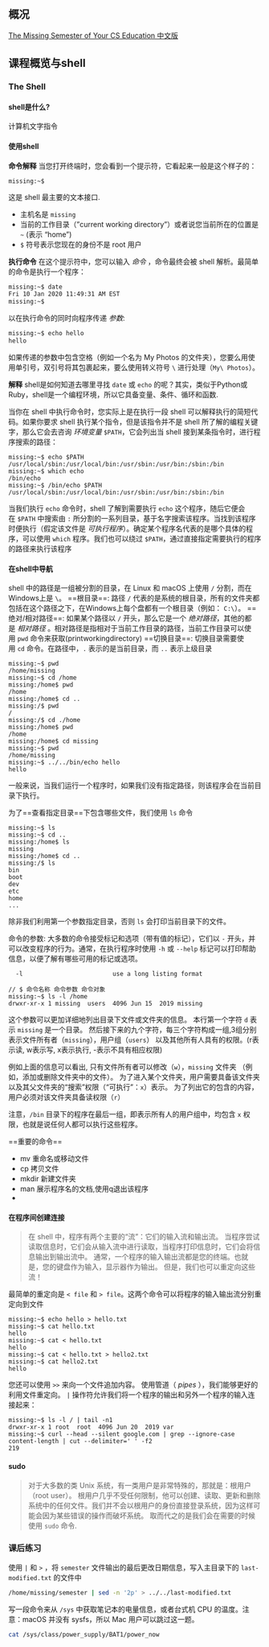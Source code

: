 ## 概况

[The Missing Semester of Your CS Education 中文版](https://missing-semester-cn.github.io/)


## 课程概览与shell

### The Shell

#### shell是什么?
计算机文字指令

#### 使用shell

**命令解释**
当您打开终端时，您会看到一个提示符，它看起来一般是这个样子的：

```
missing:~$ 
```

这是 shell 最主要的文本接口.

* 主机名是 `missing` 
* 当前的工作目录（”current working directory”）或者说您当前所在的位置是 `~` (表示 “home”)
* `$` 符号表示您现在的身份不是 root 用户

**执行命令**
在这个提示符中，您可以输入 _命令_ ，命令最终会被 shell 解析。最简单的命令是执行一个程序：
```sh
missing:~$ date
Fri 10 Jan 2020 11:49:31 AM EST
missing:~$ 
```


以在执行命令的同时向程序传递 _参数_:
```sh
missing:~$ echo hello
hello
```

如果传递的参数中包含空格（例如一个名为 My Photos 的文件夹），您要么用使用单引号，双引号将其包裹起来，要么使用转义符号 `\` 进行处理（`My\ Photos`）。

**解释**
shell是如何知道去哪里寻找 `date` 或 `echo` 的呢？其实，类似于Python或Ruby，shell是一个编程环境，所以它具备变量、条件、循环和函数.

当你在 shell 中执行命令时，您实际上是在执行一段 shell 可以解释执行的简短代码。如果你要求 shell 执行某个指令，但是该指令并不是 shell 所了解的编程关键字，那么它会去咨询 _环境变量_ `$PATH`，它会列出当 shell 接到某条指令时，进行程序搜索的路径：
```
missing:~$ echo $PATH
/usr/local/sbin:/usr/local/bin:/usr/sbin:/usr/bin:/sbin:/bin
missing:~$ which echo
/bin/echo
missing:~$ /bin/echo $PATH
/usr/local/sbin:/usr/local/bin:/usr/sbin:/usr/bin:/sbin:/bin
```
当我们执行 `echo` 命令时，shell 了解到需要执行 `echo` 这个程序，随后它便会在 `$PATH` 中搜索由 `:` 所分割的一系列目录，基于名字搜索该程序。当找到该程序时便执行（假定该文件是 _可执行程序_）。确定某个程序名代表的是哪个具体的程序，可以使用 `which` 程序。我们也可以绕过 `$PATH`，通过直接指定需要执行的程序的路径来执行该程序


#### 在shell中导航
shell 中的路径是一组被分割的目录，在 Linux 和 macOS 上使用 `/` 分割，而在Windows上是 `\`。
==根目录==: 路径 `/` 代表的是系统的根目录，所有的文件夹都包括在这个路径之下，在Windows上每个盘都有一个根目录（例如： `C:\`）。 
==绝对/相对路径==: 如果某个路径以 `/` 开头，那么它是一个 _绝对路径_，其他的都是 _相对路径_ 。相对路径是指相对于当前工作目录的路径，当前工作目录可以使用 `pwd` 命令来获取(printworkingdirectory)
==切换目录==: 切换目录需要使用 `cd` 命令。在路径中，`.` 表示的是当前目录，而 `..` 表示上级目录

```
missing:~$ pwd
/home/missing
missing:~$ cd /home
missing:/home$ pwd
/home
missing:/home$ cd ..
missing:/$ pwd
/
missing:/$ cd ./home
missing:/home$ pwd
/home
missing:/home$ cd missing
missing:~$ pwd
/home/missing
missing:~$ ../../bin/echo hello
hello
```

一般来说，当我们运行一个程序时，如果我们没有指定路径，则该程序会在当前目录下执行。

为了==查看指定目录==下包含哪些文件，我们使用 `ls` 命令
```
missing:~$ ls
missing:~$ cd ..
missing:/home$ ls
missing
missing:/home$ cd ..
missing:/$ ls
bin
boot
dev
etc
home
...
```
除非我们利用第一个参数指定目录，否则 `ls` 会打印当前目录下的文件。

命令的参数:
大多数的命令接受标记和选项（带有值的标记），它们以 `-` 开头，并可以改变程序的行为。通常，在执行程序时使用 `-h` 或 `--help` 标记可以打印帮助信息，以便了解有哪些可用的标记或选项。
```
  -l                         use a long listing format
```

```
// $ 命令名称 命令参数 命令对象
missing:~$ ls -l /home
drwxr-xr-x 1 missing  users  4096 Jun 15  2019 missing
```

这个参数可以更加详细地列出目录下文件或文件夹的信息。
本行第一个字符 `d` 表示 `missing` 是一个目录。
然后接下来的九个字符，每三个字符构成一组,3组分别表示文件所有者（`missing`），用户组（`users`） 以及其他所有人具有的权限。(r表示读, w表示写, x表示执行, -表示不具有相应权限)

例如上面的信息可以看出, 只有文件所有者可以修改（`w`），`missing` 文件夹 （例如，添加或删除文件夹中的文件）。
为了进入某个文件夹，用户需要具备该文件夹以及其父文件夹的“搜索”权限（“可执行”：`x`）表示。
为了列出它的包含的内容，用户必须对该文件夹具备读权限（`r`）

注意，`/bin` 目录下的程序在最后一组，即表示所有人的用户组中，均包含 `x` 权限，也就是说任何人都可以执行这些程序。

==重要的命令==
* mv 重命名或移动文件
* cp 拷贝文件
* mkdir 新建文件夹
* man 展示程序名的文档,使用q退出该程序
* 



#### 在程序间创建连接
> 在 shell 中，程序有两个主要的“流”：它们的输入流和输出流。 当程序尝试读取信息时，它们会从输入流中进行读取，当程序打印信息时，它们会将信息输出到输出流中。 通常，一个程序的输入输出流都是您的终端。也就是，您的键盘作为输入，显示器作为输出。 但是，我们也可以重定向这些流！

最简单的重定向是 `< file` 和 `> file`。这两个命令可以将程序的输入输出流分别重定向到文件
```
missing:~$ echo hello > hello.txt
missing:~$ cat hello.txt
hello
missing:~$ cat < hello.txt
hello
missing:~$ cat < hello.txt > hello2.txt
missing:~$ cat hello2.txt
hello
```

您还可以使用 `>>` 来向一个文件追加内容。
使用管道（ _pipes_ ），我们能够更好的利用文件重定向。 `|` 操作符允许我们将一个程序的输出和另外一个程序的输入连接起来：
```
missing:~$ ls -l / | tail -n1
drwxr-xr-x 1 root  root  4096 Jun 20  2019 var
missing:~$ curl --head --silent google.com | grep --ignore-case content-length | cut --delimiter=' ' -f2
219
```


#### sudo
> 对于大多数的类 Unix 系统，有一类用户是非常特殊的，那就是：根用户（root user）。
> 根用户几乎不受任何限制，他可以创建、读取、更新和删除系统中的任何文件。我们并不会以根用户的身份直接登录系统，因为这样可能会因为某些错误的操作而破坏系统。 取而代之的是我们会在需要的时候使用 `sudo` 命令. 



### 课后练习

使用 `|` 和 `>` ，将 `semester` 文件输出的最后更改日期信息，写入主目录下的 `last-modified.txt` 的文件中
```sh
/home/missing/semester | sed -n '2p' > ../../last-modified.txt
```



   
写一段命令来从 `/sys` 中获取笔记本的电量信息，或者台式机 CPU 的温度。注意：macOS 并没有 sysfs，所以 Mac 用户可以跳过这一题。
```sh
cat /sys/class/power_supply/BAT1/power_now
```


